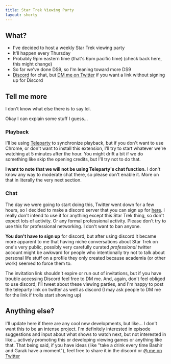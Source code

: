 ```yaml
---
title: Star Trek Viewing Party
layout: shorty
---
```


## What?

- I've decided to host a weekly Star Trek viewing party
- It'll happen every Thursday
- Probably 9pm eastern time (that's 6pm pacific time) (check back here, this might change)
- So far we've done DS9, so I'm leaning toward more DS9
- [Discord][discord invitation] for chat, but [DM me on Twitter][twitter] if you want a link without signing up for Discord



## Tell me more

I don't know what else there is to say lol.

Okay I can explain some stuff I guess...

### Playback

I'll be using [Teleparty][] to synchronize playback, but if you don't want to use Chrome, or don't want to install this extension, I'll try to start whatever we're watching at 5 minutes after the hour. You might drift a bit if we do something like skip the opening credits, but I'll try not to do that.

**I want to note that we will not be using Teleparty's chat function.** I don't know any way to moderate chat there, so please don't enable it. More on that in literally the very next section.

### Chat

The day we were going to start doing this, Twitter went down for a few hours, so I decided to make a discord server that you can sign up for [here][discord invitation]. I really don't intend to use it for anything except this Star Trek thing, so don't expect lots of activity. Or any formal professional activity. Please don't try to use this for professional networking. I don't want to ban anyone.

**You don't have to sign up** for discord, but after using discord it became more apparent to me that having niche conversations about Star Trek on one's very public, possibly very carefully curated *professional* twitter account might be awkward for people who intentionally try not to talk about personal life stuff on a profile they only created because academia (or other work) seemed to force them to.

The invitation link shouldn't expire or run out of invitations, but if you have trouble accessing Discord feel free to DM me. And, again, don't feel obliged to use discord; I'll tweet about these viewing parties, and I'm happy to post the teleparty link on twitter as well as discord (I may ask people to DM me for the link if trolls start showing up)


## Anything else?
I'll update here if there are any cool new developments, but like... I don't want this to be an intense project.
I'm definitely interested in episode suggestions and input about what shows to watch next, but not interested in like... actively promoting this or developing viewing games or anything like that. That being said, if you have ideas (like "take a drink every time Bashir and Garak have a moment"), feel free to share it in the discord or [@ me on Twitter][twitter]


[Netflix Sync Party]: https://chrome.google.com/webstore/detail/netflix-sync-party/iglgjeoppncgpbbaildpifdnncgbpofl
[Teleparty]: https://chrome.google.com/webstore/detail/netflix-party-is-now-tele/oocalimimngaihdkbihfgmpkcpnmlaoa
[discord invitation]: https://discord.gg/gC33kn5
[twitter]: https://twitter.com/{{site.twitter}}